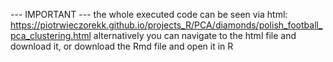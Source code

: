 --- IMPORTANT --- the whole executed code can be seen via html: https://piotrwieczorekk.github.io/projects_R/PCA/diamonds/polish_football_pca_clustering.html alternatively you can navigate to the html file and download it, or download the Rmd file and open it in R
